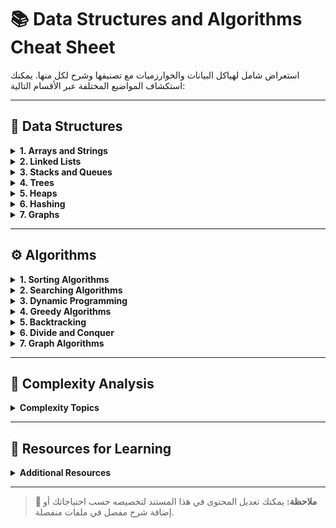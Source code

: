 # 📚 Data Structures and Algorithms Cheat Sheet

استعراض شامل لهياكل البيانات والخوارزميات مع تصنيفها وشرح لكل منها. يمكنك استكشاف المواضيع المختلفة عبر الأقسام التالية:

---

## 🔢 Data Structures

<details>
<summary><strong>1. Arrays and Strings</strong></summary>
> استكشاف العمليات المختلفة على المصفوفات والنصوص.  
- 📄 Arrays  
- 📄 Strings  
- 📄 Matrix/Grid
</details>

<details>
<summary><strong>2. Linked Lists</strong></summary>
> هياكل البيانات المرتبطة واستخداماتها.  
- 🔗 Singly Linked List  
- 🔗 Doubly Linked List  
- 🔗 Circular Linked List
</details>

<details>
<summary><strong>3. Stacks and Queues</strong></summary>
> هياكل التخزين القائمة على المبادئ LIFO وFIFO.  
- 🗂️ Stack  
- 🗂️ Queue  
- 🗂️ Priority Queue  
- 🗂️ Deque
</details>

<details>
<summary><strong>4. Trees</strong></summary>
> الهياكل الشجرية وفروعها المتقدمة.  
- 🌳 Binary Tree  
- 🌳 Binary Search Tree (BST)  
- 🌳 AVL Tree  
- 🌳 Red-Black Tree  
- 🌳 B-Tree  
- 🌳 B+ Tree
</details>

<details>
<summary><strong>5. Heaps</strong></summary>
> هياكل البيانات الهرمية واستخداماتها في ترتيب الأولويات.  
- 🔺 Binary Heap  
- 🔺 Fibonacci Heap
</details>

<details>
<summary><strong>6. Hashing</strong></summary>
> الجداول الهاشية ووظائف التجزئة.  
- #️⃣ Hash Tables  
- #️⃣ Hash Functions
</details>

<details>
<summary><strong>7. Graphs</strong></summary>
> تمثيل الرسوم البيانية وخوارزميات الاستكشاف.  
- 📊 Graph Representation (Adjacency Matrix/List)  
- 📊 Graph Traversal (DFS, BFS)  
- 📊 Spanning Trees  
- 📊 Shortest Path Algorithms (Dijkstra, Bellman-Ford)
</details>

---

## ⚙️ Algorithms

<details>
<summary><strong>1. Sorting Algorithms</strong></summary>
> مجموعة متنوعة من خوارزميات الترتيب.  
- 🔄 Bubble Sort  
- 🔄 Selection Sort  
- 🔄 Insertion Sort  
- 🔄 Merge Sort  
- 🔄 Quick Sort  
- 🔄 Heap Sort  
- 🔄 Counting Sort  
- 🔄 Radix Sort
</details>

<details>
<summary><strong>2. Searching Algorithms</strong></summary>
> خوارزميات البحث في البيانات.  
- 🔍 Linear Search  
- 🔍 Binary Search
</details>

<details>
<summary><strong>3. Dynamic Programming</strong></summary>
> حل المشكلات المعقدة عبر تخزين الحلول الجزئية.  
- 🧮 Fibonacci Sequence  
- 🧮 Longest Common Subsequence  
- 🧮 Knapsack Problem
</details>

<details>
<summary><strong>4. Greedy Algorithms</strong></summary>
> خوارزميات الجشع لحل المشكلات بطريقة سريعة.  
- 💡 Huffman Coding  
- 💡 Kruskal’s Algorithm  
- 💡 Prim’s Algorithm
</details>

<details>
<summary><strong>5. Backtracking</strong></summary>
> تقنيات العودة لحل مشكلات الاستكشاف.  
- 🧩 N-Queens Problem  
- 🧩 Sudoku Solver
</details>

<details>
<summary><strong>6. Divide and Conquer</strong></summary>
> تقسيم المشكلة إلى أجزاء صغيرة وحلها.  
- ⚔️ Merge Sort  
- ⚔️ Quick Sort  
- ⚔️ Binary Search
</details>

<details>
<summary><strong>7. Graph Algorithms</strong></summary>
> خوارزميات الرسوم البيانية المتقدمة.  
- 🔗 Depth-First Search (DFS)  
- 🔗 Breadth-First Search (BFS)  
- 🔗 Dijkstra’s Algorithm  
- 🔗 Bellman-Ford Algorithm
</details>

---

## 📏 Complexity Analysis

<details>
<summary><strong>Complexity Topics</strong></summary>

- ⏳ **[Time Complexity](#time-complexity)**  
> تحليل الزمن اللازم لتنفيذ الخوارزميات.

- 🧠 **[Space Complexity](#space-complexity)**  
> تحليل الذاكرة المطلوبة لتنفيذ الخوارزميات.

- 🧮 **[Big O Notation](#big-o-notation)**  
> الأساسيات لتقييم تعقيد الخوارزميات.
</details>

---

## 📖 Resources for Learning

<details>
<summary><strong>Additional Resources</strong></summary>

- 🌐 **[GeeksforGeeks](https://www.geeksforgeeks.org/)**  
> مقالات شاملة وموسعة حول الخوارزميات وهياكل البيانات.

- 🌐 **[Programiz](https://www.programiz.com/)**  
> دروس تعليمية سهلة ومباشرة للمبتدئين.

- 🌐 **[W3Schools](https://www.w3schools.com/)**  
> تعلم البرمجة بأسلوب تفاعلي وسهل.

- 🌐 **[TutorialsPoint](https://www.tutorialspoint.com/)**  
> شرح مفصل للعديد من المواضيع البرمجية.
</details>

---

> **🎯 ملاحظة:** يمكنك تعديل المحتوى في هذا المستند لتخصيصه حسب احتياجاتك أو إضافة شرح مفصل في ملفات منفصلة.

